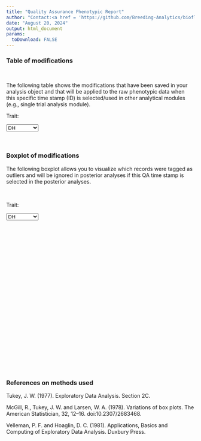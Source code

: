 ```yaml
---
title: "Quality Assurance Phenotypic Report"
author: "Contact:<a href = 'https://github.com/Breeding-Analytics/bioflow' target = '_blank'>Breeding Analytics Team, OneCGIAR</a> breedinganalytics@cgiar.org"
date: "August 20, 2024"  
output: html_document
params:
  toDownload: FALSE
---
```









### Table of modifications
<p>&nbsp;</p>

The following table shows the modifications that have been saved in your analysis object and that will be applied to the raw phenotypic data when this specific time stamp (ID) is selected/used in other analytical modules (e.g., single trial analysis module).

<!--html_preserve--><div class="form-group shiny-input-container">
<label class="control-label" id="qaRawApp_1-traitQa-label" for="qaRawApp_1-traitQa">Trait:</label>
<div>
<select id="qaRawApp_1-traitQa" class="shiny-input-select"><option value="DH" selected>DH</option>
<option value="DM">DM</option>
<option value="FGPP">FGPP</option>
<option value="UGPP">UGPP</option>
<option value="PL">PL</option>
<option value="PH">PH</option>
<option value="TSW">TSW</option>
<option value="Grain.yield">Grain.yield</option></select>
<script type="application/json" data-for="qaRawApp_1-traitQa" data-nonempty="">{"plugins":["selectize-plugin-a11y"]}</script>
</div>
</div><!--/html_preserve-->


<!--html_preserve--><div class="datatables html-widget html-widget-output shiny-report-size html-fill-item" id="qaRawApp_1-out71957a4beb582dc3" style="width:100%;height:auto;"></div><!--/html_preserve-->



<p>&nbsp;</p>

### Boxplot of modifications

The following boxplot allows you to visualize which records were tagged as outliers and will be ignored in posterior analyses if this QA time stamp is selected in the posterior analyses.

<p>&nbsp;</p>

<!--html_preserve--><div class="form-group shiny-input-container">
<label class="control-label" id="qaRawApp_1-traitQaBox-label" for="qaRawApp_1-traitQaBox">Trait:</label>
<div>
<select id="qaRawApp_1-traitQaBox" class="shiny-input-select"><option value="DH" selected>DH</option>
<option value="DM">DM</option>
<option value="FGPP">FGPP</option>
<option value="UGPP">UGPP</option>
<option value="PL">PL</option>
<option value="PH">PH</option>
<option value="TSW">TSW</option>
<option value="Grain.yield">Grain.yield</option></select>
<script type="application/json" data-for="qaRawApp_1-traitQaBox" data-nonempty="">{"plugins":["selectize-plugin-a11y"]}</script>
</div>
</div><!--/html_preserve-->

<!--html_preserve--><div class="shiny-plot-output html-fill-item" id="qaRawApp_1-outf94a613a4a3db162" style="width:100%;height:400px;"></div><!--/html_preserve-->



### References on methods used

Tukey, J. W. (1977). Exploratory Data Analysis. Section 2C.

McGill, R., Tukey, J. W. and Larsen, W. A. (1978). Variations of box plots. The American Statistician, 32, 12–16. doi:10.2307/2683468.

Velleman, P. F. and Hoaglin, D. C. (1981). Applications, Basics and Computing of Exploratory Data Analysis. Duxbury Press.


<p>&nbsp;</p>






